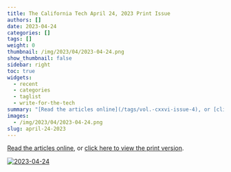 ```yaml
---
title: The California Tech April 24, 2023 Print Issue
authors: []
date: 2023-04-24
categories: []
tags: []
weight: 0
thumbnail: /img/2023/04/2023-04-24.png
show_thumbnail: false
sidebar: right
toc: true
widgets:
  - recent
  - categories
  - taglist
  - write-for-the-tech
summary: "[Read the articles online](/tags/vol.-cxxvi-issue-4), or [click here to view the print version](/issues/2023-04-24.pdf)."
images:
  - /img/2023/04/2023-04-24.png
slug: april-24-2023
---
```


[Read the articles online](/tags/vol.-cxxvi-issue-4), or [click here to view the print version](/issues/2023-04-24.pdf).

[![2023-04-24](/img/2023/04/2023-04-24.png)](/issues/2023-04-24.pdf)